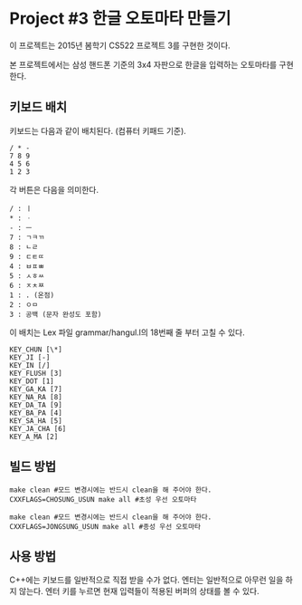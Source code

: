 # Project #3 한글 오토마타 만들기

이 프로젝트는 2015년 봄학기 CS522 프로젝트 3를 구현한 것이다.

본 프로젝트에서는 삼성 핸드폰 기준의 3x4 자판으로 한글을 입력하는 오토마타를 구현한다.

## 키보드 배치
키보드는 다음과 같이 배치된다. (컴퓨터 키패드 기준).

~~~~~~~~~~~~~{.txt}
/ * -
7 8 9
4 5 6
1 2 3
~~~~~~~~~~~~~

각 버튼은 다음을 의미한다.

~~~~~~~~~~~~~{.txt}
/ : ㅣ
* : ㆍ
- : ㅡ
7 : ㄱㅋㄲ
8 : ㄴㄹ
9 : ㄷㅌㄸ
4 : ㅂㅍㅃ
5 : ㅅㅎㅆ
6 : ㅈㅊㅉ
1 : . (온점)
2 : ㅇㅁ
3 : 공백 (문자 완성도 포함)
~~~~~~~~~~~~~

이 배치는 Lex 파일 grammar/hangul.l의 18번째 줄 부터 고칠 수 있다.
~~~~~~~~~~~~~{.l}
KEY_CHUN [\*]
KEY_JI [-]
KEY_IN [/]
KEY_FLUSH [3]
KEY_DOT [1]
KEY_GA_KA [7]
KEY_NA_RA [8]
KEY_DA_TA [9]
KEY_BA_PA [4]
KEY_SA_HA [5]
KEY_JA_CHA [6]
KEY_A_MA [2]
~~~~~~~~~~~~~
 

## 빌드 방법
~~~~~~~~~~~~~{.bash}
make clean #모드 변경시에는 반드시 clean을 해 주어야 한다.
CXXFLAGS=CHOSUNG_USUN make all #초성 우선 오토마타

make clean #모드 변경시에는 반드시 clean을 해 주어야 한다.
CXXFLAGS=JONGSUNG_USUN make all #종성 우선 오토마타
~~~~~~~~~~~~~

## 사용 방법
C++에는 키보드를 일반적으로 직접 받을 수가 없다.
엔터는 일반적으로 아무런 일을 하지 않는다.
엔터 키를 누르면 현재 입력들이 적용된 버퍼의 상태를 볼 수 있다.

